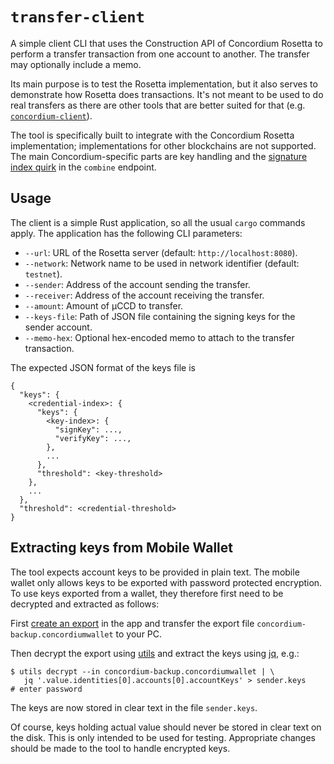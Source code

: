# `transfer-client`

A simple client CLI that uses the Construction API of Concordium Rosetta to perform a transfer transaction
from one account to another.
The transfer may optionally include a memo.

Its main purpose is to test the Rosetta implementation, but it also serves to demonstrate how Rosetta does transactions.
It's not meant to be used to do real transfers as there are other tools that are better suited for that
(e.g. [`concordium-client`](https://github.com/Concordium/concordium-client)).

The tool is specifically built to integrate with the Concordium Rosetta implementation;
implementations for other blockchains are not supported.
The main Concordium-specific parts are key handling and the [signature index quirk](/README.md#construction_api)
in the `combine` endpoint.

## Usage

The client is a simple Rust application, so all the usual `cargo` commands apply.
The application has the following CLI parameters:

- `--url`: URL of the Rosetta server (default: `http://localhost:8080`).
- `--network`: Network name to be used in network identifier (default: `testnet`).
- `--sender`: Address of the account sending the transfer.
- `--receiver`: Address of the account receiving the transfer.
- `--amount`: Amount of µCCD to transfer.
- `--keys-file`: Path of JSON file containing the signing keys for the sender account.
- `--memo-hex`: Optional hex-encoded memo to attach to the transfer transaction.

The expected JSON format of the keys file is

```
{
  "keys": {
    <credential-index>: {
      "keys": {
        <key-index>: {
          "signKey": ...,
          "verifyKey": ...,
        },
        ...
      },
      "threshold": <key-threshold>
    },
    ...
  },
  "threshold": <credential-threshold>
}
```

## Extracting keys from Mobile Wallet

The tool expects account keys to be provided in plain text.
The mobile wallet only allows keys to be exported with password protected encryption.
To use keys exported from a wallet, they therefore first need to be decrypted and extracted as follows:

First [create an export](https://developer.concordium.software/en/mainnet/net/mobile-wallet/export-import-mw.html)
in the app and transfer the export file `concordium-backup.concordiumwallet` to your PC.

Then decrypt the export using [utils](https://developer.concordium.software/en/mainnet/net/references/developer-tools.html#decrypt-encrypted-output)
and extract the keys using [jq](https://stedolan.github.io/jq/), e.g.:
```shell
$ utils decrypt --in concordium-backup.concordiumwallet | \
   jq '.value.identities[0].accounts[0].accountKeys' > sender.keys
# enter password
```

The keys are now stored in clear text in the file `sender.keys`.

Of course, keys holding actual value should never be stored in clear text on the disk.
This is only intended to be used for testing. Appropriate changes should be made to the tool to handle encrypted keys.

